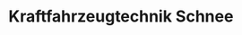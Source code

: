 ---
title: "Kraftfahrzeugtechnik Schnee"
url: /siegen/kraftfahrzeugtechnik-schnee/
shop: Autowerkstatt
---
